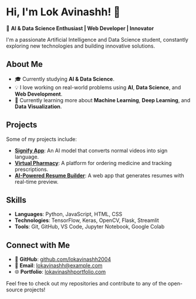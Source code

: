 # Hi, I'm Lok Avinashh! 👋

🚀 **AI & Data Science Enthusiast | Web Developer | Innovator**

I'm a passionate Artificial Intelligence and Data Science student, constantly exploring new technologies and building innovative solutions.

## About Me

- 🎓 Currently studying **AI & Data Science**.
- 💡 I love working on real-world problems using **AI**, **Data Science**, and **Web Development**.
- 🌱 Currently learning more about **Machine Learning**, **Deep Learning**, and **Data Visualization**.

## Projects

Some of my projects include:

- **[Signify App](#)**: An AI model that converts normal videos into sign language.
- **[Virtual Pharmacy](#)**: A platform for ordering medicine and tracking prescriptions.
- **[AI-Powered Resume Builder](#)**: A web app that generates resumes with real-time preview.

## Skills

- **Languages**: Python, JavaScript, HTML, CSS
- **Technologies**: TensorFlow, Keras, OpenCV, Flask, Streamlit
- **Tools**: Git, GitHub, VS Code, Jupyter Notebook, Google Colab

## Connect with Me

- 🔗 **GitHub**: [github.com/lokavinashh2004](https://github.com/lokavinashh2004)
- 📧 **Email**: lokavinashh@example.com
- 🌐 **Portfolio**: [lokavinashhportfolio.com](#)

Feel free to check out my repositories and contribute to any of the open-source projects!
